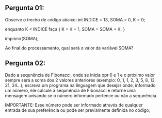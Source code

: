 ## Pergunta 01:
Observe o trecho de código abaixo:
int INDICE = 13, SOMA = 0, K = 0;

enquanto K < INDICE faça
{
K = K + 1;
SOMA = SOMA + K;
}

imprimir(SOMA);

Ao final do processamento, qual será o valor da variável SOMA?



## Pergunta 02:
Dado a sequnência de Fibonacci, onde se inicia opr 0 e 1 e o 
próximo valor sempre será a soma dos 2 valores anteriores
(exemplo: 0, 1, 1, 2, 3, 5, 8, 13, 21, 34...), escreva um programa
na linguagem que desejar onde, informado um número, ele calcule a 
sequnência de Fibonacci e retorne uma mensagem avisando se o número
informado pertence ou não a sequnência.

IMPORTANTE:
Esse número pode ser informado através de qualquer entrada de sua
preferência ou pode ser previamente definida no código;